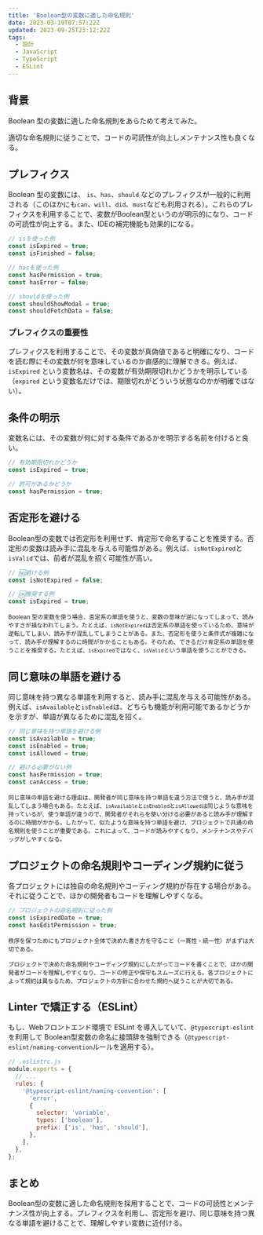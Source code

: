 ```yaml
---
title: 'Boolean型の変数に適した命名規則'
date: 2023-03-19T07:57:22Z
updated: 2023-09-25T23:12:22Z
tags:
  - 設計
  - JavaScript
  - TypeScript
  - ESLint
---
```


## 背景

Boolean 型の変数に適した命名規則をあらためて考えてみた。

適切な命名規則に従うことで、コードの可読性が向上しメンテナンス性も良くなる。

## プレフィクス

Boolean 型の変数には、 `is`、`has`、`should` などのプレフィクスが一般的に利用される（このほかにも`can`、`will`、`did`、`must`なども利用される）。これらのプレフィクスを利用することで、変数がBoolean型というのが明示的になり、コードの可読性が向上する。また、IDEの補完機能も効果的になる。

```ts
// isを使った例
const isExpired = true;
const isFinished = false;

// hasを使った例
const hasPermission = true;
const hasError = false;

// shouldを使った例
const shouldShowModal = true;
const shouldFetchData = false;
```

### プレフィクスの重要性

プレフィクスを利用することで、その変数が真偽値であると明確になり、コードを読む際にその変数が何を意味しているのか直感的に理解できる。例えば、`isExpired` という変数名は、その変数が有効期限切れかどうかを明示している（`expired` という変数名だけでは、期限切れがどういう状態なのかが明確ではない）。

## 条件の明示

変数名には、その変数が何に対する条件であるかを明示する名前を付けると良い。

```ts
// 有効期限切れかどうか
const isExpired = true;

// 許可があるかどうか
const hasPermission = true;
```

## 否定形を避ける

Boolean型の変数では否定形を利用せず、肯定形で命名することを推奨する。否定形の変数は読み手に混乱を与える可能性がある。例えば、`isNotExpired`と`isValid`では、前者が混乱を招く可能性が高い。

```ts
// 🆖避ける例
const isNotExpired = false;

// 🆗推奨する例
const isExpired = true;
```

<small>Boolean 型の変数を使う場合、否定系の単語を使うと、変数の意味が逆になってしまって、読みやすさが損なわれてしまう。たとえば、`isNotExpired`は否定系の単語を使っているため、意味が逆転してしまい、読み手が混乱してしまうことがある。また、否定形を使うと条件式が複雑になって、読み手が理解するのに時間がかかることもある。そのため、できるだけ肯定系の単語を使うことを推奨する。たとえば、`isExpired`ではなく、`isValid`という単語を使うことができる。</small>

## 同じ意味の単語を避ける

同じ意味を持つ異なる単語を利用すると、読み手に混乱を与える可能性がある。例えば、`isAvailable`と`isEnabled`は、どちらも機能が利用可能であるかどうかを示すが、単語が異なるために混乱を招く。

```ts
// 同じ意味を持つ単語を避ける例
const isAvailable = true;
const isEnabled = true;
const isAllowed = true;

// 避ける必要がない例
const hasPermission = true;
const canAccess = true;
```

<small>同じ意味の単語を避ける理由は、開発者が同じ意味を持つ単語を違う方法で使うと、読み手が混乱してしまう場合もある。たとえば、`isAvailable`と`isEnabled`と`isAllowed`は同じような意味を持っているが、使う単語が違うので、開発者がそれらを使い分ける必要があると読み手が理解するのに時間がかかる。したがって、似たような意味を持つ単語を避け、プロジェクトで共通の命名規則を使うことが重要である。これによって、コードが読みやすくなり、メンテナンスやデバッグがしやすくなる。</small>

## プロジェクトの命名規則やコーディング規約に従う

<!-- textlint-disable ja-technical-writing/no-doubled-joshi -->

各プロジェクトには独自の命名規則やコーディング規約が存在する場合がある。それに従うことで、ほかの開発者もコードを理解しやすくなる。

<!-- textlint-enable -->

```ts
// プロジェクトの命名規則に従った例
const isExpiredDate = true;
const hasEditPermission = true;
```

<small>秩序を保つためにもプロジェクト全体で決めた書き方を守ること（一貫性・統一性）がまずは大切である。

プロジェクトで決めた命名規則やコーディング規約にしたがってコードを書くことで、ほかの開発者がコードを理解しやすくなり、コードの修正や保守もスムーズに行える。各プロジェクトによって規約は異なるため、プロジェクトの方針に合わせた規約へ従うことが大切である。</small>

## Linter で矯正する（ESLint）

もし、Webフロントエンド環境で ESLint を導入していて、`@typescript-eslint`を利用して Boolean型変数の命名に接頭辞を強制できる（`@typescript-eslint/naming-convention`ルールを適用する）。

```js
// .eslintrc.js
module.exports = {
  // ...
  rules: {
    '@typescript-eslint/naming-convention': [
      'error',
      {
        selector: 'variable',
        types: ['boolean'],
        prefix: ['is', 'has', 'should'],
      },
    ],
  },
};
```

## まとめ

Boolean型の変数に適した命名規則を採用することで、コードの可読性とメンテナンス性が向上する。プレフィクスを利用し、否定形を避け、同じ意味を持つ異なる単語を避けることで、理解しやすい変数に近付ける。
